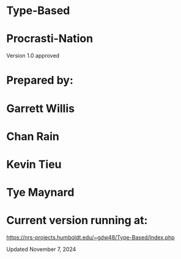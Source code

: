# Type-Based
# Procrasti-Nation
Version 1.0 approved
# Prepared by: 
# Garrett Willis 
# Chan Rain 
# Kevin Tieu
# Tye Maynard

# Current version running at:
https://nrs-projects.humboldt.edu/~gdw48/Type-Based/Index.php

Updated November 7, 2024
